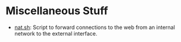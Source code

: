 # Miscellaneous Stuff

- [nat.sh](.local/share/bin/nat.sh): Script to forward connections to the web
  from an internal network to the external interface.
